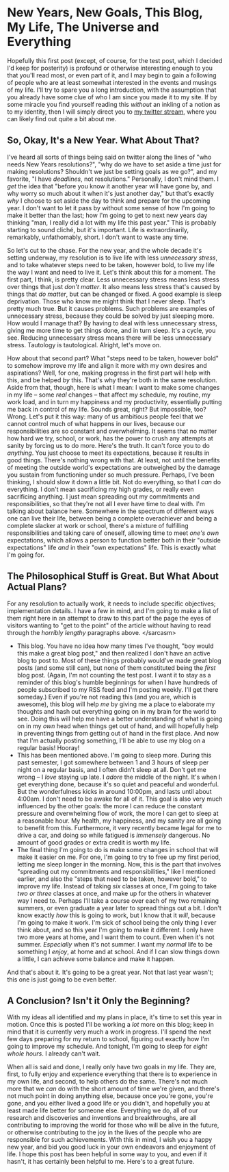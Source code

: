 # New Years, New Goals, This Blog, My Life, The Universe and Everything #

Hopefully this first post (except, of course, for the test post, which I decided I'd keep for posterity) is profound or otherwise interesting enough to you that you'll read most, or even part of it, and I may begin to gain a following of people who are at least somewhat interested in the events and musings of my life. I'll try to spare you a long introduction, with the assumption that you already have some clue of who I am since you made it to my site. If by some miracle you find yourself reading this *without* an inkling of a notion as to my identity, then I will simply direct you to [my twitter stream](http://twitter.com/gmws82), where you can likely find out quite a bit about me.


## So, Okay, It's a New Year. What About That? ##
I've heard all sorts of things being said on twitter along the lines of "who needs New Years resolutions?", "why do we have to set aside a time just for making resolutions? Shouldn't we just be setting goals as we go?", and my favorite, "I have *deadlines*, not resolutions." Personally, I don't mind them. I *get* the idea that "before you know it another year will have gone by, and why worry so much about it when it's just another day," but that's exactly *why* I choose to set aside the day to think and prepare for the upcoming year. I don't want to let it pass by without some sense of how I'm going to make it better than the last; how I'm going to get to next new years day thinking "man, I really did a lot with my life this past year." This is probably starting to sound cliché, but it's important. Life is extraordinarily, remarkably, unfathomably, short. I don't want to waste any time.

So let's cut to the chase. For the new year, and the whole decade it's setting underway, my resolution is to live life with less *unnecessary stress*, and to take whatever steps need to be taken, however bold, to live my life the way I want and need to live it. Let's think about this for a moment. The first part, I think, is pretty clear. Less unnecessary stress means less stress over things that just *don't matter*. It also means less stress that's caused by things that *do matter*, but can be changed or fixed. A good example is sleep deprivation. Those who know me might think that I never sleep. That's pretty much true. But it causes problems. Such problems are examples of unnecessary stress, because they could be solved by just sleeping more. How would I manage that? By having to deal with less unnecessary stress, giving me more time to get things done, and in turn sleep. It's a cycle, you see. Reducing unnecessary stress means there will be less unnecessary stress. Tautology is tautological. Alright, let's move on.

How about that second part? What "steps need to be taken, however bold" to somehow improve my life and align it more with my own desires and aspirations? Well, for one, making progress in the first part will help with this, and be helped *by* this. That's why they're both in the same resolution. Aside from that, though, here is what I mean: I want to make some changes in my life – some *real* changes – that affect my schedule, my routine, my work load, and in turn my happiness and my productivity, essentially putting me back in control of my life. Sounds great, right? But impossible, too? Wrong. Let's put it this way: many of us ambitious people feel that we cannot control much of what happens in our lives, because our responsibilities are so constant and overwhelming. It seems that no matter how hard we try, school, or work, has the power to crush any attempts at sanity by forcing us to do more. Here's the truth. It can't force you to do *anything*. You just choose to meet its expectations, because it results in good things. There's nothing wrong with that. At least, not until the benefits of meeting the outside world's expectations are outweighed by the damage you sustain from functioning under so much pressure. Perhaps, I've been thinking, I should slow it down a little bit. Not do everything, so that I *can* do everything. I don't mean sacrificing my high grades, or really even sacrificing anything. I just mean spreading out my commitments and responsibilities, so that they're not all I ever have time to deal with. I'm talking about balance here. Somewhere in the spectrum of different ways one can live their life, between being a complete overachiever and being a complete slacker at work or school, there's a mixture of fulfilling responsibilities and taking care of oneself, allowing time to meet *one's own* expectations, which allows a person to function better both in their "outside expectations" life *and* in their "own expectations" life. This is exactly what I'm going for.


## The Philosophical Stuff is Great. But What About Actual Plans? ##
For any resolution to actually work, it needs to include specific objectives; implementation details. I have a few in mind, and I'm going to make a list of them right here in an attempt to draw to this part of the page the eyes of visitors wanting to "get to the point" of the article without having to read through the *horribly lengthy* paragraphs above. \</sarcasm>

* This blog. You have no idea how many times I've thought, "boy would this make a great blog post," and then realized I don't have an active blog to post to. Most of these things probably would've made great blog posts (and some still can), but none of them constituted being the *first* blog post. (Again, I'm not counting the test post. I want it to stay as a reminder of this blog's humble beginnings for when I have hundreds of people subscribed to my RSS feed and I'm posting weekly. I'll get there someday.) Even if you're not reading this (and you are, which is awesome), this blog will help *me* by giving me a place to elaborate my thoughts and hash out everything going on in my brain for the world to see. Doing this will help me have a better understanding of what is going on in my *own* head when things get out of hand, and will hopefully help in preventing things from getting out of hand in the first place. And now that I'm actually posting something, I'll be able to use my blog on a regular basis! Hooray!
* This has been mentioned above. I'm going to sleep more. During this past semester, I got somewhere between 1 and 3 hours of sleep per night on a regular basis, and I often didn't sleep at all. Don't get me wrong – I *love* staying up late. I *adore* the middle of the night. It's when I get everything done, because it's so quiet and peaceful and wonderful. But the wonderfulness kicks in around 10:00pm, and lasts until about 4:00am. I don't need to be awake for all of it. This goal is also very much influenced by the other goals: the more I can reduce the constant pressure and overwhelming flow of work, the more I can get to sleep at a reasonable hour. My health, my happiness, and my sanity are all going to benefit from this. Furthermore, it very recently became legal for me to drive a car, and doing so while fatigued is *immensely* dangerous. No amount of good grades or extra credit is worth my life.
* The final thing I'm going to do is make some changes in school that will make it easier on me. For one, I'm going to try to free up my first period, letting me sleep longer in the morning. Now, this is the part that involves "spreading out my commitments and responsibilities," like I mentioned earlier, and also the "steps that need to be taken, however bold," to improve my life. Instead of taking *six* classes at once, I'm going to take *two or three* classes at once, and make up for the others in whatever way I need to. Perhaps I'll take a course over each of my two remaining summers, or even graduate a year later to spread things out a bit. I don't know exactly *how* this is going to work, but I know that it *will*, because I'm going to make it work. I'm sick of school being the only thing I ever think about, and so this year I'm going to make it different. I only have two more years at home, and I want them to count. Even when it's not summer. *Especially* when it's not summer. I want my *normal* life to be something I *enjoy*, at home and at school. And if I can slow things down a little, I can achieve some balance and make it happen.

And that's about it. It's going to be a great year. Not that last year wasn't; this one is just going to be even better.


## A Conclusion? Isn't it Only the Beginning? ##
With my ideas all identified and my plans in place, it's time to set this year in motion. Once this is posted I'll be working a *lot* more on this blog; keep in mind that it is currently very much a work in progress. I'll spend the next few days preparing for my return to school, figuring out exactly how I'm going to improve my schedule. And tonight, I'm going to sleep for *eight whole hours*. I already can't wait. 

When all is said and done, I really only have two goals in my life. They are, first, to fully enjoy and experience everything that there is to experience in my own life, and second, to help others do the same. There's not much more that we *can* do with the short amount of time we're given, and there's not much point in doing anything else, because once you're gone, you're gone, and you either lived a good life or you didn't, and hopefully you at least made life better for someone else. Everything we do, all of our research and discoveries and inventions and breakthroughs, are all contributing to improving the world for those who will be alive in the future, or otherwise contributing to the joy in the lives of the people who are responsible for such achievements. With this in mind, I wish you a happy new year, and bid you good luck in your own endeavors and enjoyment of life. I hope this post has been helpful in some way to you, and even if it hasn't, it has certainly been helpful to me. Here's to a great future.
